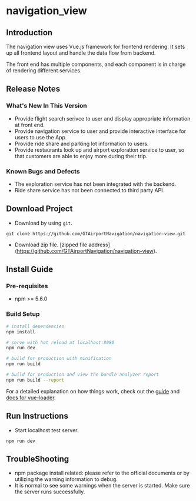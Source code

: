 # navigation_view
## Introduction
The navigation view uses Vue.js framework for frontend rendering. It sets up all frontend layout and handle the data
flow from backend.

The front end has multiple components, and each component is in charge of rendering different services. 

## Release Notes
### What's New In This Version
* Provide flight search serivce to user and display appropriate information at front end.
* Provide navigation service to user and provide interactive interface for users to use the App.
* Provide ride share and parking lot information to users. 
* Provide restaurants look up and airport exploration service to user, so that customers are able to enjoy more during their trip.

### Known Bugs and Defects
* The exploration service has not been integrated with the backend.
* Ride share service has not been connected to third party API.

## Download Project
* Download by using `git`.

```
git clone https://github.com/GTAirportNavigation/navigation-view.git
```

* Download zip file. [zipped file address] (https://github.com/GTAirportNavigation/navigation-view).

## Install Guide
### Pre-requisites
* npm >= 5.6.0

### Build Setup

``` bash
# install dependencies
npm install

# serve with hot reload at localhost:8080
npm run dev

# build for production with minification
npm run build

# build for production and view the bundle analyzer report
npm run build --report
```

For a detailed explanation on how things work, check out the [guide](http://vuejs-templates.github.io/webpack/) and [docs for vue-loader](http://vuejs.github.io/vue-loader).

## Run Instructions
* Start localhost test server.

```
npm run dev
```

## TroubleShooting
* npm package install related: please refer to the official documents or by utilizing the warning information to debug.
* It is normal to see some warnings when the server is started. Make sure the server runs successfully. 


